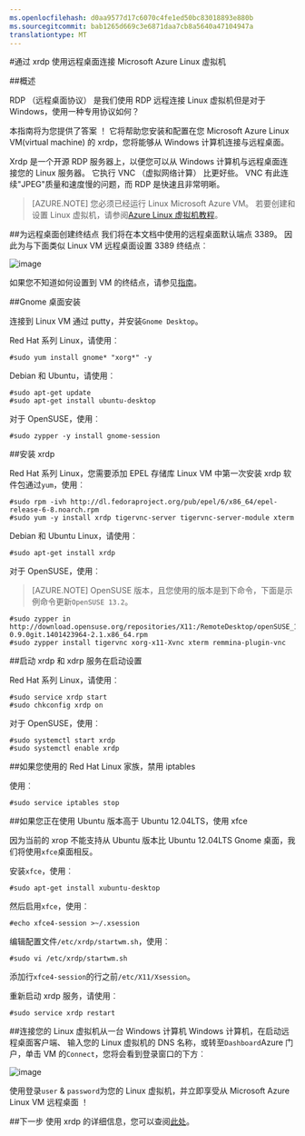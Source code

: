 ```yaml
---
ms.openlocfilehash: d0aa9577d17c6070c4fe1ed50bc83018893e880b
ms.sourcegitcommit: bab1265d669c3e6871daa7cb8a5640a47104947a
translationtype: MT
---
```

<properties
    pageTitle="通过 xrdp 使用远程桌面连接 Microsoft Azure Linux 虚拟机。"
    description="了解如何安装和配置远程桌面在 Microsoft Azure Linux 虚拟机上。"
    services="virtual-machines"
    documentationCenter=""
    authors="SuperScottz"
    manager="timlt"
    editor=""/>

<tags
    ms.service="virtual-machines"
    ms.workload="infrastructure-services"
    ms.tgt_pltfrm="vm-linux"
    ms.devlang="na"
    ms.topic="article"
    ms.date="08/31/2015"
    ms.author="mingzhan"/>


#通过 xrdp 使用远程桌面连接 Microsoft Azure Linux 虚拟机

##概述

RDP （远程桌面协议） 是我们使用 RDP 远程连接 Linux 虚拟机但是对于 Windows，使用一种专用协议如何？

本指南将为您提供了答案 ！ 它将帮助您安装和配置在您 Microsoft Azure Linux VM(virtual machine) 的 xrdp，您将能够从 Windows 计算机连接与远程桌面。

Xrdp 是一个开源 RDP 服务器上，以便您可以从 Windows 计算机与远程桌面连接您的 Linux 服务器。 它执行 VNC （虚拟网络计算） 比更好些。 VNC 有此连续"JPEG"质量和速度慢的问题，而 RDP 是快速且非常明晰。
 

> [AZURE.NOTE] 您必须已经运行 Linux Microsoft Azure VM。 若要创建和设置 Linux 虚拟机，请参阅[Azure Linux 虚拟机教程](virtual-machines-linux-tutorial.md)。


##为远程桌面创建终结点
我们将在本文档中使用的远程桌面默认端点 3389。 因此为与下面类似 Linux VM 远程桌面设置 3389 终结点︰


![image](./media/virtual-machines-linux-remote-desktop/no1.png)


如果您不知道如何设置到 VM 的终结点，请参见[指南](virtual-machines-set-up-endpoints.md)。


##Gnome 桌面安装

连接到 Linux VM 通过 putty，并安装`Gnome Desktop`。

Red Hat 系列 Linux，请使用︰

    #sudo yum install gnome* "xorg*" -y

Debian 和 Ubuntu，请使用︰

    #sudo apt-get update
    #sudo apt-get install ubuntu-desktop


对于 OpenSUSE，使用︰

    #sudo zypper -y install gnome-session


##安装 xrdp

Red Hat 系列 Linux，您需要添加 EPEL 存储库 Linux VM 中第一次安装 xrdp 软件包通过`yum`，使用︰

    #sudo rpm -ivh http://dl.fedoraproject.org/pub/epel/6/x86_64/epel-release-6-8.noarch.rpm
    #sudo yum -y install xrdp tigervnc-server tigervnc-server-module xterm

Debian 和 Ubuntu Linux，请使用︰

    #sudo apt-get install xrdp


对于 OpenSUSE，使用︰

> [AZURE.NOTE] OpenSUSE 版本，且您使用的版本是到下命令，下面是示例命令更新`OpenSUSE 13.2`。

    #sudo zypper in http://download.opensuse.org/repositories/X11:/RemoteDesktop/openSUSE_13.2/x86_64/xrdp-0.9.0git.1401423964-2.1.x86_64.rpm
    #sudo zypper install tigervnc xorg-x11-Xvnc xterm remmina-plugin-vnc


##启动 xrdp 和 xdrp 服务在启动设置

Red Hat 系列 Linux，请使用︰

    #sudo service xrdp start
    #sudo chkconfig xrdp on


对于 OpenSUSE，使用︰

    #sudo systemctl start xrdp
    #sudo systemctl enable xrdp
 

##如果您使用的 Red Hat Linux 家族，禁用 iptables 

使用︰

    #sudo service iptables stop


##如果您正在使用 Ubuntu 版本高于 Ubuntu 12.04LTS，使用 xfce

因为当前的 xrop 不能支持从 Ubuntu 版本比 Ubuntu 12.04LTS Gnome 桌面，我们将使用`xfce`桌面相反。

安装`xfce`，使用︰

    #sudo apt-get install xubuntu-desktop

然后启用`xfce`，使用︰
    
    #echo xfce4-session >~/.xsession

编辑配置文件`/etc/xrdp/startwm.sh`，使用︰

    #sudo vi /etc/xrdp/startwm.sh   

添加行`xfce4-session`的行之前`/etc/X11/Xsession`。

重新启动 xrdp 服务，请使用︰

    #sudo service xrdp restart


##连接您的 Linux 虚拟机从一台 Windows 计算机
Windows 计算机，在启动远程桌面客户端、 输入您的 Linux 虚拟机的 DNS 名称，或转至`Dashboard`Azure 门户，单击 VM 的`Connect`，您将会看到登录窗口的下方︰

![image](./media/virtual-machines-linux-remote-desktop/no2.png)

使用登录`user` & `password`为您的 Linux 虚拟机，并立即享受从 Microsoft Azure Linux VM 远程桌面 ！


##下一步 
使用 xrdp 的详细信息，您可以查阅[此处](http://www.xrdp.org/)。





 






